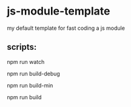js-module-template
===============

my default template for fast coding a js module


## scripts:
npm run watch

npm run build-debug

npm run build-min

npm run build
